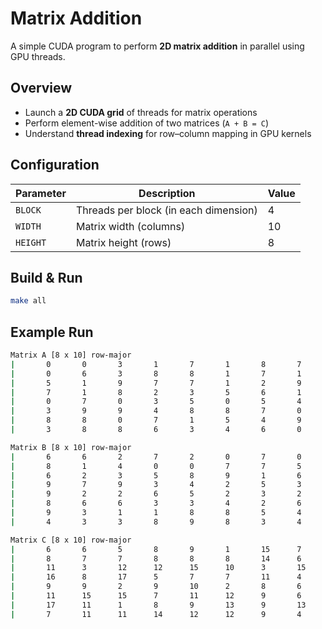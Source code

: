 # Matrix Addition
A simple CUDA program to perform **2D matrix addition** in parallel using GPU threads.

## Overview
- Launch a **2D CUDA grid** of threads for matrix operations  
- Perform element-wise addition of two matrices (`A + B = C`)  
- Understand **thread indexing** for row–column mapping in GPU kernels  

## Configuration

| Parameter | Description | Value |
|------------|--------------|--------|
| `BLOCK` | Threads per block (in each dimension) | 4 |
| `WIDTH` | Matrix width (columns) | 10 |
| `HEIGHT` | Matrix height (rows) | 8 |

## Build & Run
```bash
make all
```

## Example Run
```bash
Matrix A [8 x 10] row-major
|       0       0       3       1       7       1       8       7       6       7       |
|       0       6       3       8       8       1       7       1       8       9       |
|       5       1       9       7       7       1       2       9       1       6       |
|       7       1       8       2       3       5       6       1       5       4       |
|       0       7       0       3       5       0       5       4       4       5       |
|       3       9       9       4       8       8       7       0       9       8       |
|       8       8       0       7       1       5       4       9       8       1       |
|       3       8       8       6       3       4       6       0       0       2       |

Matrix B [8 x 10] row-major
|       6       6       2       7       2       0       7       0       3       6       |
|       8       1       4       0       0       7       7       5       6       5       |
|       6       2       3       5       8       9       1       6       9       3       |
|       9       7       9       3       4       2       5       3       4       0       |
|       9       2       2       6       5       2       3       2       9       2       |
|       8       6       6       3       3       4       2       6       2       4       |
|       9       3       1       1       8       8       5       4       1       9       |
|       4       3       3       8       9       8       3       4       3       2       |

Matrix C [8 x 10] row-major
|       6       6       5       8       9       1       15      7       9       13      |
|       8       7       7       8       8       8       14      6       14      14      |
|       11      3       12      12      15      10      3       15      10      9       |
|       16      8       17      5       7       7       11      4       9       4       |
|       9       9       2       9       10      2       8       6       13      7       |
|       11      15      15      7       11      12      9       6       11      12      |
|       17      11      1       8       9       13      9       13      9       10      |
|       7       11      11      14      12      12      9       4       3       4       |
```
